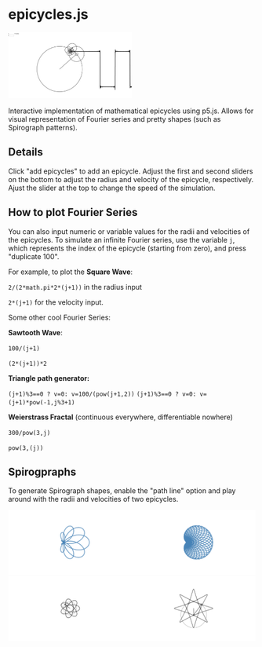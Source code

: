 # epicycles.js

<img src="screenshots/squarewave.gif" width="50%" height="50%">

Interactive implementation of mathematical epicycles using p5.js. Allows for visual representation of Fourier series and pretty shapes (such as Spirograph patterns).

## Details

Click "add epicycles" to add an epicycle. Adjust the first and second sliders on the bottom to adjust the radius and velocity of the epicycle, respectively. Ajust the slider at the top to change the speed of the simulation. 

## How to plot Fourier Series

You can also input numeric or variable values for the radii and velocities of the epicycles. To simulate an infinite Fourier series, use the variable `j`, which represents the index of the epicycle (starting from zero), and press "duplicate 100". 

For example, to plot the **Square Wave**: 

`2/(2*math.pi*2*(j+1))` in the radius input

`2*(j+1)` for the velocity input.

Some other cool Fourier Series:

**Sawtooth Wave**:

`100/(j+1)`

`(2*(j+1))*2`

**Triangle path generator:** 

`(j+1)%3==0 ? v=0: v=100/(pow(j+1,2))`
`(j+1)%3==0 ? v=0: v=(j+1)*pow(-1,j%3+1)`

**Weierstrass Fractal** (continuous everywhere, differentiable nowhere)

`300/pow(3,j)`

`pow(3,(j))`



## Spirogpraphs

To generate Spirograph shapes, enable the "path line" option and play around with the radii and velocities of two epicycles.

<img src="screenshots/7,4,-3.png" width="50%" height="50%"><img src="screenshots/myScreenshot (11).png" width="50%" height="50%">
<img src="screenshots/myScreenshot (4).png" width="50%" height="50%"><img src="screenshots/myScreenshot (3).png" width="50%" height="50%">